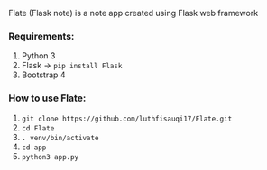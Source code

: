 Flate (Flask note) is a note app created using Flask web framework

### Requirements:
1. Python 3
2. Flask -> `pip install Flask`
3. Bootstrap 4

### How to use Flate:
1. `git clone https://github.com/luthfisauqi17/Flate.git`
2. `cd Flate`
3. `. venv/bin/activate`
4. `cd app`
5. `python3 app.py`